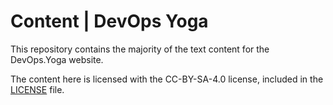 # Content | DevOps Yoga

This repository contains the majority of the text content for the DevOps.Yoga website.

The content here is licensed with the CC-BY-SA-4.0 license, included in the [LICENSE](LICENSE) file.
